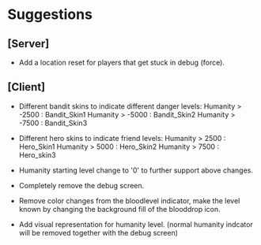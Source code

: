 Suggestions
===========

[Server]
--------

* Add a location reset for players that get stuck in debug (force). 

[Client]
--------

* Different bandit skins to indicate different danger levels:
	Humanity > -2500 : Bandit_Skin1
	Humanity > -5000 : Bandit_Skin2
	Humanity > -7500 : Bandit_Skin3

* Different hero skins to indicate friend levels:
	Humanity > 2500 : Hero_Skin1
	Humanity > 5000 : Hero_Skin2
	Humanity > 7500 : Hero_skin3

* Humanity starting level change to '0' to further support above changes.

* Completely remove the debug screen.

* Remove color changes from the bloodlevel indicator, make the level known by changing the background fill of the blooddrop icon.

* Add visual representation for humanity level. (normal humanity indcator will be removed together with the debug screen)